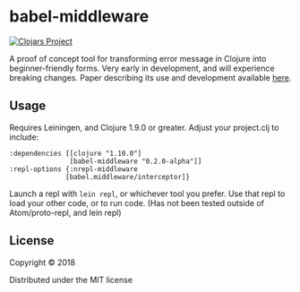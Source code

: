 # babel-middleware

[![Clojars Project](https://img.shields.io/clojars/v/babel-middleware.svg)](https://clojars.org/babel-middleware)

A proof of concept tool for transforming error message in Clojure into beginner-friendly forms.
Very early in development, and will experience breaking changes.
Paper describing its use and development available [here](https://github.com/Clojure-Intro-Course/mics2018demo/blob/master/mics2018.pdf "MICS Paper").

## Usage
Requires Leiningen, and Clojure 1.9.0 or greater.
Adjust your project.clj to include:
```
:dependencies [[clojure "1.10.0"]
               [babel-middleware "0.2.0-alpha"]]
:repl-options {:nrepl-middleware
              [babel.middleware/interceptor]}
```            
Launch a repl with ```lein repl```, or whichever tool you prefer. Use that repl to load your other code, or to run code.
(Has not been tested outside of Atom/proto-repl, and lein repl)


## License

Copyright © 2018

Distributed under the MIT license
